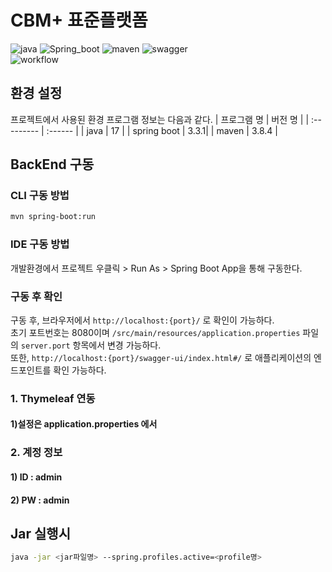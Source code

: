 # CBM+ 표준플랫폼

![java](https://img.shields.io/badge/java-007396?style=for-the-badge&logo=JAVA&logoColor=white)
![Spring_boot](https://img.shields.io/badge/Spring_Boot-F2F4F9?style=for-the-badge&logo=spring-boot)
![maven](https://img.shields.io/badge/Maven-C71A36?style=for-the-badge&logo=apache-maven&logoColor=white)
![swagger](https://img.shields.io/badge/swagger-85EA2D?style=for-the-badge&logo=swagger&logoColor=black)  
![workflow](https://github.com/eGovFramework/egovframe-template-simple-backend/actions/workflows/maven.yml/badge.svg)

## 환경 설정

프로젝트에서 사용된 환경 프로그램 정보는 다음과 같다.
| 프로그램 명 | 버전 명 |
| :--------- | :------ |
| java | 17 |
| spring boot | 3.3.1|
| maven | 3.8.4 |

## BackEnd 구동

### CLI 구동 방법

```bash
mvn spring-boot:run
```

### IDE 구동 방법

개발환경에서 프로젝트 우클릭 > Run As > Spring Boot App을 통해 구동한다.

### 구동 후 확인

구동 후, 브라우저에서 `http://localhost:{port}/` 로 확인이 가능하다.  
초기 포트번호는 8080이며 `/src/main/resources/application.properties` 파일의 `server.port` 항목에서 변경 가능하다.  
또한, `http://localhost:{port}/swagger-ui/index.html#/` 로 애플리케이션의 엔드포인트를 확인 가능하다.

### 1. Thymeleaf 연동

#### 1)설정은 application.properties 에서

### 2. 계정 정보

#### 1) ID : admin

#### 2) PW : admin

## Jar 실행시

```bash
java -jar <jar파일명> --spring.profiles.active=<profile명>
```
